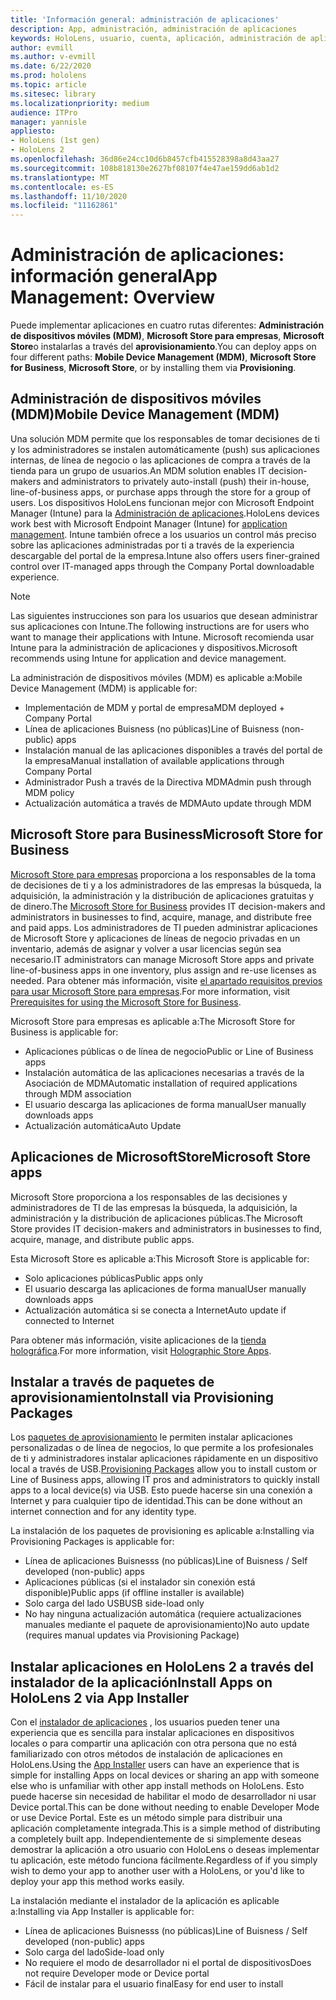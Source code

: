 ```yaml
---
title: 'Información general: administración de aplicaciones'
description: App, administración, administración de aplicaciones
keywords: HoloLens, usuario, cuenta, aplicación, administración de aplicaciones
author: evmill
ms.author: v-evmill
ms.date: 6/22/2020
ms.prod: hololens
ms.topic: article
ms.sitesec: library
ms.localizationpriority: medium
audience: ITPro
manager: yannisle
appliesto:
- HoloLens (1st gen)
- HoloLens 2
ms.openlocfilehash: 36d86e24cc10d6b8457cfb415528398a8d43aa27
ms.sourcegitcommit: 108b818130e2627bf08107f4e47ae159dd6ab1d2
ms.translationtype: MT
ms.contentlocale: es-ES
ms.lasthandoff: 11/10/2020
ms.locfileid: "11162861"
---
```

# <span data-ttu-id="c3c0b-104">Administración de aplicaciones: información general</span><span class="sxs-lookup"><span data-stu-id="c3c0b-104">App Management: Overview</span></span>

<span data-ttu-id="c3c0b-105">Puede implementar aplicaciones en cuatro rutas diferentes: **Administración de dispositivos móviles (MDM)**, **Microsoft Store para empresas**, **Microsoft Store**o instalarlas a través del **aprovisionamiento**.</span><span class="sxs-lookup"><span data-stu-id="c3c0b-105">You can deploy apps on four different paths: **Mobile Device Management (MDM)**, **Microsoft Store for Business**, **Microsoft Store**, or by installing them via **Provisioning**.</span></span> 

## <span data-ttu-id="c3c0b-106">Administración de dispositivos móviles (MDM)</span><span class="sxs-lookup"><span data-stu-id="c3c0b-106">Mobile Device Management (MDM)</span></span>

<span data-ttu-id="c3c0b-107">Una solución MDM permite que los responsables de tomar decisiones de ti y los administradores se instalen automáticamente (push) sus aplicaciones internas, de línea de negocio o las aplicaciones de compra a través de la tienda para un grupo de usuarios.</span><span class="sxs-lookup"><span data-stu-id="c3c0b-107">An MDM solution enables IT decision-makers and administrators to privately auto-install (push) their in-house, line-of-business apps, or purchase apps through the store for a group of users.</span></span> <span data-ttu-id="c3c0b-108">Los dispositivos HoloLens funcionan mejor con Microsoft Endpoint Manager (Intune) para la [Administración de aplicaciones](app-deploy-intune.md).</span><span class="sxs-lookup"><span data-stu-id="c3c0b-108">HoloLens devices work best with Microsoft Endpoint Manager (Intune) for [application management](app-deploy-intune.md).</span></span> <span data-ttu-id="c3c0b-109">Intune también ofrece a los usuarios un control más preciso sobre las aplicaciones administradas por ti a través de la experiencia descargable del portal de la empresa.</span><span class="sxs-lookup"><span data-stu-id="c3c0b-109">Intune also offers users finer-grained control over IT-managed apps through the Company Portal downloadable experience.</span></span>

> [!NOTE] 
> <span data-ttu-id="c3c0b-110">Las siguientes instrucciones son para los usuarios que desean administrar sus aplicaciones con Intune.</span><span class="sxs-lookup"><span data-stu-id="c3c0b-110">The following instructions are for users who want to manage their applications with Intune.</span></span> <span data-ttu-id="c3c0b-111">Microsoft recomienda usar Intune para la administración de aplicaciones y dispositivos.</span><span class="sxs-lookup"><span data-stu-id="c3c0b-111">Microsoft recommends using Intune for application and device management.</span></span>
    
<span data-ttu-id="c3c0b-112">La administración de dispositivos móviles (MDM) es aplicable a:</span><span class="sxs-lookup"><span data-stu-id="c3c0b-112">Mobile Device Management (MDM) is applicable for:</span></span> 
* <span data-ttu-id="c3c0b-113">Implementación de MDM y portal de empresa</span><span class="sxs-lookup"><span data-stu-id="c3c0b-113">MDM deployed + Company Portal</span></span> 
* <span data-ttu-id="c3c0b-114">Línea de aplicaciones Buisness (no públicas)</span><span class="sxs-lookup"><span data-stu-id="c3c0b-114">Line of Buisness (non-public) apps</span></span>
* <span data-ttu-id="c3c0b-115">Instalación manual de las aplicaciones disponibles a través del portal de la empresa</span><span class="sxs-lookup"><span data-stu-id="c3c0b-115">Manual installation of available applications through Company Portal</span></span>
* <span data-ttu-id="c3c0b-116">Administrador Push a través de la Directiva MDM</span><span class="sxs-lookup"><span data-stu-id="c3c0b-116">Admin push through MDM policy</span></span>
* <span data-ttu-id="c3c0b-117">Actualización automática a través de MDM</span><span class="sxs-lookup"><span data-stu-id="c3c0b-117">Auto update through MDM</span></span>

## <span data-ttu-id="c3c0b-118">Microsoft Store para Business</span><span class="sxs-lookup"><span data-stu-id="c3c0b-118">Microsoft Store for Business</span></span>

<span data-ttu-id="c3c0b-119">[Microsoft Store para empresas](app-deploy-store-business.md) proporciona a los responsables de la toma de decisiones de ti y a los administradores de las empresas la búsqueda, la adquisición, la administración y la distribución de aplicaciones gratuitas y de dinero.</span><span class="sxs-lookup"><span data-stu-id="c3c0b-119">The [Microsoft Store for Business](app-deploy-store-business.md) provides IT decision-makers and administrators in businesses to find, acquire, manage, and distribute free and paid apps.</span></span> <span data-ttu-id="c3c0b-120">Los administradores de TI pueden administrar aplicaciones de Microsoft Store y aplicaciones de líneas de negocio privadas en un inventario, además de asignar y volver a usar licencias según sea necesario.</span><span class="sxs-lookup"><span data-stu-id="c3c0b-120">IT administrators can manage Microsoft Store apps and private line-of-business apps in one inventory, plus assign and re-use licenses as needed.</span></span> <span data-ttu-id="c3c0b-121">Para obtener más información, visite [el apartado requisitos previos para usar Microsoft Store para empresas](https://docs.microsoft.com/microsoft-store/prerequisites-microsoft-store-for-business).</span><span class="sxs-lookup"><span data-stu-id="c3c0b-121">For more information, visit [Prerequisites for using the Microsoft Store for Business](https://docs.microsoft.com/microsoft-store/prerequisites-microsoft-store-for-business).</span></span>
    
<span data-ttu-id="c3c0b-122">Microsoft Store para empresas es aplicable a:</span><span class="sxs-lookup"><span data-stu-id="c3c0b-122">The Microsoft Store for Business is applicable for:</span></span> 
* <span data-ttu-id="c3c0b-123">Aplicaciones públicas o de línea de negocio</span><span class="sxs-lookup"><span data-stu-id="c3c0b-123">Public or Line of Business apps</span></span>
* <span data-ttu-id="c3c0b-124">Instalación automática de las aplicaciones necesarias a través de la Asociación de MDM</span><span class="sxs-lookup"><span data-stu-id="c3c0b-124">Automatic installation of required applications through MDM association</span></span>
* <span data-ttu-id="c3c0b-125">El usuario descarga las aplicaciones de forma manual</span><span class="sxs-lookup"><span data-stu-id="c3c0b-125">User manually downloads apps</span></span>
* <span data-ttu-id="c3c0b-126">Actualización automática</span><span class="sxs-lookup"><span data-stu-id="c3c0b-126">Auto Update</span></span>

## <span data-ttu-id="c3c0b-127">Aplicaciones de MicrosoftStore</span><span class="sxs-lookup"><span data-stu-id="c3c0b-127">Microsoft Store apps</span></span>

<span data-ttu-id="c3c0b-128">Microsoft Store proporciona a los responsables de las decisiones y administradores de TI de las empresas la búsqueda, la adquisición, la administración y la distribución de aplicaciones públicas.</span><span class="sxs-lookup"><span data-stu-id="c3c0b-128">The Microsoft Store provides IT decision-makers and administrators in businesses to find, acquire, manage, and distribute public apps.</span></span>
    
<span data-ttu-id="c3c0b-129">Esta Microsoft Store es aplicable a:</span><span class="sxs-lookup"><span data-stu-id="c3c0b-129">This Microsoft Store is applicable for:</span></span> 
* <span data-ttu-id="c3c0b-130">Solo aplicaciones públicas</span><span class="sxs-lookup"><span data-stu-id="c3c0b-130">Public apps only</span></span>
* <span data-ttu-id="c3c0b-131">El usuario descarga las aplicaciones de forma manual</span><span class="sxs-lookup"><span data-stu-id="c3c0b-131">User manually downloads apps</span></span>
* <span data-ttu-id="c3c0b-132">Actualización automática si se conecta a Internet</span><span class="sxs-lookup"><span data-stu-id="c3c0b-132">Auto update if connected to Internet</span></span>

<span data-ttu-id="c3c0b-133">Para obtener más información, visite aplicaciones de la [tienda holográfica](https://docs.microsoft.com/hololens/holographic-store-apps).</span><span class="sxs-lookup"><span data-stu-id="c3c0b-133">For more information, visit [Holographic Store Apps](https://docs.microsoft.com/hololens/holographic-store-apps).</span></span>

## <span data-ttu-id="c3c0b-134">Instalar a través de paquetes de aprovisionamiento</span><span class="sxs-lookup"><span data-stu-id="c3c0b-134">Install via Provisioning Packages</span></span>

<span data-ttu-id="c3c0b-135">Los [paquetes de aprovisionamiento](app-deploy-provisioning-package.md) le permiten instalar aplicaciones personalizadas o de línea de negocios, lo que permite a los profesionales de ti y administradores instalar aplicaciones rápidamente en un dispositivo local a través de USB.</span><span class="sxs-lookup"><span data-stu-id="c3c0b-135">[Provisioning Packages](app-deploy-provisioning-package.md) allow you to install custom or Line of Business apps, allowing IT pros and administrators to quickly install apps to a local device(s) via USB.</span></span> <span data-ttu-id="c3c0b-136">Esto puede hacerse sin una conexión a Internet y para cualquier tipo de identidad.</span><span class="sxs-lookup"><span data-stu-id="c3c0b-136">This can be done without an internet connection and for any identity type.</span></span>
    
<span data-ttu-id="c3c0b-137">La instalación de los paquetes de provisioning es aplicable a:</span><span class="sxs-lookup"><span data-stu-id="c3c0b-137">Installing via Provisioning Packages is applicable for:</span></span> 
* <span data-ttu-id="c3c0b-138">Línea de aplicaciones Buisnesss (no públicas)</span><span class="sxs-lookup"><span data-stu-id="c3c0b-138">Line of Buisness / Self developed (non-public) apps</span></span>
* <span data-ttu-id="c3c0b-139">Aplicaciones públicas (si el instalador sin conexión está disponible)</span><span class="sxs-lookup"><span data-stu-id="c3c0b-139">Public apps (if offline installer is available)</span></span>
* <span data-ttu-id="c3c0b-140">Solo carga del lado USB</span><span class="sxs-lookup"><span data-stu-id="c3c0b-140">USB side-load only</span></span>
* <span data-ttu-id="c3c0b-141">No hay ninguna actualización automática (requiere actualizaciones manuales mediante el paquete de aprovisionamiento)</span><span class="sxs-lookup"><span data-stu-id="c3c0b-141">No auto update (requires manual updates via Provisioning Package)</span></span>

## <span data-ttu-id="c3c0b-142">Instalar aplicaciones en HoloLens 2 a través del instalador de la aplicación</span><span class="sxs-lookup"><span data-stu-id="c3c0b-142">Install Apps on HoloLens 2 via App Installer</span></span>
<span data-ttu-id="c3c0b-143">Con el [instalador de aplicaciones](app-deploy-app-installer.md) , los usuarios pueden tener una experiencia que es sencilla para instalar aplicaciones en dispositivos locales o para compartir una aplicación con otra persona que no está familiarizado con otros métodos de instalación de aplicaciones en HoloLens.</span><span class="sxs-lookup"><span data-stu-id="c3c0b-143">Using the [App Installer](app-deploy-app-installer.md) users can have an experience that is simple for installing Apps on local devices or sharing an app with someone else who is unfamiliar with other app install methods on HoloLens.</span></span> <span data-ttu-id="c3c0b-144">Esto puede hacerse sin necesidad de habilitar el modo de desarrollador ni usar Device portal.</span><span class="sxs-lookup"><span data-stu-id="c3c0b-144">This can be done without needing to enable Developer Mode or use Device Portal.</span></span> <span data-ttu-id="c3c0b-145">Este es un método simple para distribuir una aplicación completamente integrada.</span><span class="sxs-lookup"><span data-stu-id="c3c0b-145">This is a simple method of distributing a completely built app.</span></span> <span data-ttu-id="c3c0b-146">Independientemente de si simplemente deseas demostrar la aplicación a otro usuario con HoloLens o deseas implementar tu aplicación, este método funciona fácilmente.</span><span class="sxs-lookup"><span data-stu-id="c3c0b-146">Regardless of if you simply wish to demo your app to another user with a HoloLens, or you'd like to deploy your app this method works easily.</span></span>

<span data-ttu-id="c3c0b-147">La instalación mediante el instalador de la aplicación es aplicable a:</span><span class="sxs-lookup"><span data-stu-id="c3c0b-147">Installing via App Installer is applicable for:</span></span> 
* <span data-ttu-id="c3c0b-148">Línea de aplicaciones Buisnesss (no públicas)</span><span class="sxs-lookup"><span data-stu-id="c3c0b-148">Line of Buisness / Self developed (non-public) apps</span></span>
* <span data-ttu-id="c3c0b-149">Solo carga del lado</span><span class="sxs-lookup"><span data-stu-id="c3c0b-149">Side-load only</span></span>
* <span data-ttu-id="c3c0b-150">No requiere el modo de desarrollador ni el portal de dispositivos</span><span class="sxs-lookup"><span data-stu-id="c3c0b-150">Does not require Developer mode or Device portal</span></span>
* <span data-ttu-id="c3c0b-151">Fácil de instalar para el usuario final</span><span class="sxs-lookup"><span data-stu-id="c3c0b-151">Easy for end user to install</span></span>


